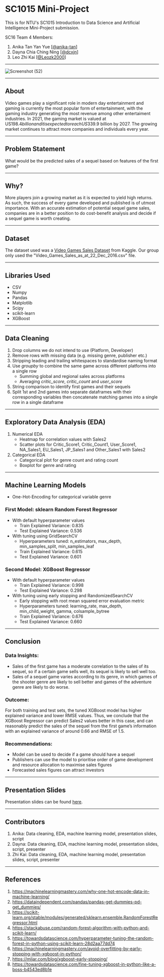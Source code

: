 # SC1015 Mini-Project
This is for NTU's SC1015 Introduction to Data Science and Artificial Intelligence Mini-Project submission.

SC16 Team 4 Members:
1. Anika Tan Yan Yue [[@anika-tan](https://github.com/anika-tan)]
2. Dayna Chia Ching Ning [[@dcxjn](https://github.com/dcxjn)]
3. Leo Zhi Kai [[@Leozk2000](https://github.com/Leozk2000)]
---

![Screenshot (52)](https://user-images.githubusercontent.com/97502167/164910694-c357768c-a638-4c67-88b6-33c42366700d.png)

---

## About
Video games play a significant role in modern day entertainment and gaming is currently the most popular form of entertainment, with the gaming industry generating the most revenue among other entertaiment industries. In 2021, the gaming market is valued at US$198.4 billion and it is expected to reach US$339.9 billion by 2027. The growing market continues to attract more companies and individuals every year.

---

## Problem Statement
What would be the predicted sales of a sequel based on features of the first game?

---


## Why?
More players join a growing market as it is expected to yield high returns. As such, the success of every game developed and published is of utmost importance. With an accurate estimation of potential sequel game sales, companies are in a better position to do cost-benefit analysis and decide if a sequel game is worth creating.

---

## Dataset
The dataset used was a [Video Games Sales Dataset](https://www.kaggle.com/datasets/sidtwr/videogames-sales-dataset) from Kaggle. Our group only used the "Video_Games_Sales_as_at_22_Dec_2016.csv" file.

---

## Libraries Used
- CSV
- Numpy
- Pandas
- Matplotlib
- Scipy
- scikit-learn
- XGBoost

---

## Data Cleaning
1. Drop columns we do not intend to use (Platform, Developer)
2. Remove rows with missing data (e.g. missing genre, publisher etc.)
3. Stripping leading and trailing whitespaces to standardise naming format
4. Use _groupby_ to combine the same game across different platforms into a single row
    - Summing global and regional sales across platforms
    - Averaging _critic_score_, _critic_count_ and _user_score_
5. String comparison to identify first games and their sequels
6. Split 1st and 2nd games into separate dataframes with their corresponding variables then concatenate matching games into a single row in a single dataframe

---

## Exploratory Data Analysis (EDA)
1. Numerical EDA
    - Heatmap for correlation values with Sales2
    - Scatter plots for Critic_Score1, Critic_Count1, User_Score1, NA_Sales1, EU_Sales1, JP_Sales1 and Other_Sales1 with Sales2
3. Categorical EDA
    - Categorical plot for genre count and rating count
    - Boxplot for genre and rating

---

## Machine Learning Models
- One-Hot-Encoding for categorical variable genre
### First Model: sklearn Random Forest Regressor
- With default hyperparameter values
    - Train Explained Variance: 0.835
    - Test Explained Variance: 0.536
- With tuning using GridSearchCV
    - Hyperparameters tuned: n_estimators, max_depth, min_samples_split, min_samples_leaf
    - Train Explained Variance: 0.615
    - Test Explained Variance: 0.601
### Second Model: XGBoost Regressor
- With default hyperparameter values
    - Train Explained Variance: 0.998
    - Test Explained Variance: 0.298
- With tuning using early stopping and RandomizedSearchCV
    - Early stopping with root mean squared error evaluation metric
    - Hyperparameters tuned: learning_rate, max_depth, min_child_weight, gamma, colsample_bytree
    - Train Explained Variance: 0.676
    - Test Explained Variance: 0.660

---

## Conclusion
### Data Insights:
- Sales of the first game has a moderate correlation to the sales of its sequel, so if a certain game sells well, its sequel is likely to sell well too.
- Sales of a sequel game varies according to its genre, in which games of the shooter genre are likely to sell better and games of the adventure genre are likely to do worse.
### Outcome:
For both training and test sets, the tuned XGBoost model has higher explained variance and lower RMSE values. Thus, we conclude that the XGBoost Regressor can predict Sales2 values better in this case, and can reasonably predict the sales of the sequel from the first game’s information with an explained variance of around 0.66 and RMSE of 1.5.
### Recommendations:
- Model can be used to decide if a game should have a sequel
- Publishers can use the model to prioritise order of game development and resource allocation to maximise sales figures
- Forecasted sales figures can attract investors

---

## Presentation Slides
Presentation slides can be found [here](https://docs.google.com/presentation/d/1YAc6b51vfsFI3srWbiPJVsZfXWtp08Otuy1LkDFAc7w/edit?usp=sharing).

---

## Contributors
1. Anika: Data cleaning, EDA, machine learning model, presentation slides, script
2. Dayna: Data cleaning, EDA, machine learning model, presentation slides, script, presenter
3. Zhi Kai: Data cleaning, EDA, machine learning model, presentation slides, script, presenter

---

## References
1. https://machinelearningmastery.com/why-one-hot-encode-data-in-machine-learning/
2. https://dataindependent.com/pandas/pandas-get-dummies-pd-get_dummies/
3. https://scikit-learn.org/stable/modules/generated/sklearn.ensemble.RandomForestRegressor.html
4. https://stackabuse.com/random-forest-algorithm-with-python-and-scikit-learn/
5. https://towardsdatascience.com/hyperparameter-tuning-the-random-forest-in-python-using-scikit-learn-28d2aa77dd74
6. https://machinelearningmastery.com/avoid-overfitting-by-early-stopping-with-xgboost-in-python/
7. https://mljar.com/blog/xgboost-early-stopping/
8. https://towardsdatascience.com/fine-tuning-xgboost-in-python-like-a-boss-b4543ed8b1e
